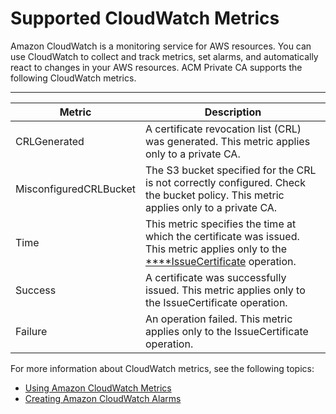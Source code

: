# Supported CloudWatch Metrics<a name="PcaCloudWatch"></a>

Amazon CloudWatch is a monitoring service for AWS resources\. You can use CloudWatch to collect and track metrics, set alarms, and automatically react to changes in your AWS resources\. ACM Private CA supports the following CloudWatch metrics\. 


****  

| Metric | Description | 
| --- | --- | 
| CRLGenerated | A certificate revocation list \(CRL\) was generated\. This metric applies only to a private CA\. | 
| MisconfiguredCRLBucket | The S3 bucket specified for the CRL is not correctly configured\. Check the bucket policy\. This metric applies only to a private CA\. | 
| Time | This metric specifies the time at which the certificate was issued\. This metric applies only to the [****IssueCertificate](https://docs.aws.amazon.com/acm-pca/latest/APIReference/API_IssueCertificate.html) operation\.  | 
| Success | A certificate was successfully issued\. This metric applies only to the IssueCertificate operation\. | 
| Failure | An operation failed\. This metric applies only to the IssueCertificate operation\. | 

For more information about CloudWatch metrics, see the following topics:
+ [Using Amazon CloudWatch Metrics](https://docs.aws.amazon.com/AmazonCloudWatch/latest/monitoring/working_with_metrics.html)
+ [Creating Amazon CloudWatch Alarms](https://docs.aws.amazon.com/AmazonCloudWatch/latest/monitoring/AlarmThatSendsEmail.html)